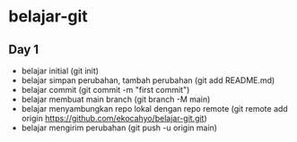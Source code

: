 # belajar-git
## Day 1
- belajar initial (git init)
- belajar simpan perubahan, tambah perubahan (git add README.md)
- belajar commit (git commit -m "first commit")
- belajar membuat main branch (git branch -M main)
- belajar menyambungkan repo lokal dengan repo remote (git remote add origin https://github.com/ekocahyo/belajar-git.git)
- belajar mengirim perubahan (git push -u origin main)
